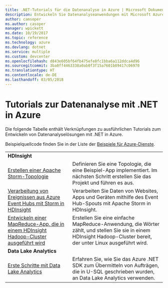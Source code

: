 ```yaml
---
title: .NET-Tutorials für die Datenanalyse in Azure | Microsoft Dokumentation
description: Entwickeln Sie Datenanalyseanwendungen mit Microsoft Azure-Diensten.
author: camsoper
ms.author: casoper
manager: wpickett
ms.date: 10/19/2017
ms.topic: reference
ms.technology: azure
ms.devlang: dotnet
ms.service: multiple
ms.custom: devcenter
ms.openlocfilehash: d843e605bf64fb475efe8fc1bba6a112ddca4d96
ms.sourcegitcommit: 3ba0ff4463338a0ab0f3f15a7601b89417c06970
ms.translationtype: HT
ms.contentlocale: de-DE
ms.lasthandoff: 03/05/2018
---
```

# <a name="data-analytics-tutorials-with-net-on-azure"></a>Tutorials zur Datenanalyse mit .NET in Azure

Die folgende Tabelle enthält Verknüpfungen zu ausführlichen Tutorials zum Entwickeln von Datenanalyselösungen mit .NET in Azure. 

Beispielquellcode finden Sie in der Liste der [Beispiele für Azure-Dienste](https://azure.microsoft.com/resources/samples/?platform=dotnet).

| | |
|---|---|
| **HDInsight** | |
| [Erstellen einer Apache Storm-Topologie][1] | Definieren Sie eine Topologie, die eine Beispiel-App implementiert. Im nächsten Schritt erstellen Sie das Projekt und führen es aus. | 
| [Verarbeitung von Ereignissen aus Azure Event Hubs mit Storm in HDInsight][2] | Verarbeiten Sie Daten von Websites, Apps und Geräten mithilfe des Event Hub-Spouts mit Apache Storm in HDInsight.
| [Entwickeln einer MapReduce-App, die in einem HDInsight Hadoop-Cluster ausgeführt wird][3] | Erstellen Sie eine einfache MapReduce-Anwendung, die Wörter zählt, und stellen Sie sie in einem HDInsight Hadoop-Cluster bereit, der unter Linux ausgeführt wird. |
| **Data Lake Analytics** | |
| [Erste Schritte mit Data Lake Analytics][4] | Erfahren Sie, wie Sie das Azure .NET SDK zum Übermitteln von Aufträgen, die in U-SQL geschrieben wurden, an Data Lake Analytics verwenden.|


[1]: /azure/hdinsight/hdinsight-storm-develop-csharp-event-hub-topology
[2]: /azure/hdinsight/hdinsight-storm-develop-csharp-visual-studio-topology
[3]: /azure/hdinsight/hdinsight-hadoop-dotnet-csharp-mapreduce-streaming
[4]: /azure/data-lake-analytics/data-lake-analytics-get-started-net-sdk